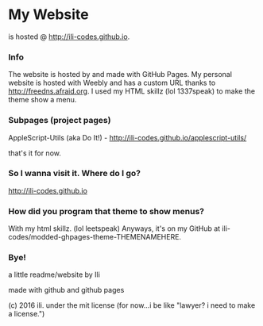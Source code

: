 # My Website
is hosted @ http://ili-codes.github.io. 

### Info
The website is hosted by and made with GitHub Pages. My personal website is hosted with Weebly and has a custom URL thanks to http://freedns.afraid.org. I used my HTML skillz (lol 1337speak) to make the theme show a menu. 

### Subpages (project pages)
AppleScript-Utils (aka Do It!) - http://ili-codes.github.io/applescript-utils/

that's it for now.

### So I wanna visit it. Where do I go?
http://ili-codes.github.io

### How did you program that theme to show menus?
With my html skillz. (lol leetspeak) Anyways, it's on my GitHub at ili-codes/modded-ghpages-theme-THEMENAMEHERE.

### Bye!
a little readme/website by Ili

made with github and github pages

(c) 2016 ili. under the mit license (for now...i be like "lawyer? i need to make a license.")
